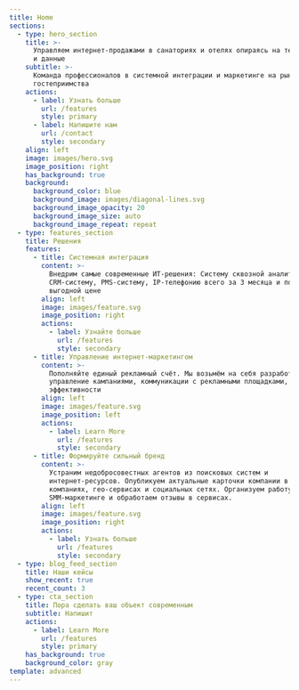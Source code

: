 ```yaml
---
title: Home
sections:
  - type: hero_section
    title: >-
      Управляем интернет-продажами в санаториях и отелях опираясь на технологии
      и данные
    subtitle: >-
      Команда профессионалов в системной интеграции и маркетинге на рынке
      гостеприимства
    actions:
      - label: Узнать больше
        url: /features
        style: primary
      - label: Напишите нам
        url: /contact
        style: secondary
    align: left
    image: images/hero.svg
    image_position: right
    has_background: true
    background:
      background_color: blue
      background_image: images/diagonal-lines.svg
      background_image_opacity: 20
      background_image_size: auto
      background_image_repeat: repeat
  - type: features_section
    title: Решения
    features:
      - title: Системная интеграция
        content: >-
          Внедрим самые современные ИТ-решения: Систему сквозной аналитики,
          CRM-систему, PMS-систему, IP-телефонию всего за 3 месяца и по самой
          выгодной цене
        align: left
        image: images/feature.svg
        image_position: right
        actions:
          - label: Узнайте больше
            url: /features
            style: secondary
      - title: Управление интернет-маркетингом
        content: >-
          Пополняйте единый рекламный счёт. Мы возьмём на себя разработку и
          управление кампаниями, коммуникации с рекламными площадками, оценку
          эффективности
        align: left
        image: images/feature.svg
        image_position: left
        actions:
          - label: Learn More
            url: /features
            style: secondary
      - title: Формируйте сильный бренд
        content: >-
          Устраним недобросовестных агентов из поисковых систем и
          интернет-ресурсов. Опубликуем актуальные карточки компании в поисковых
          компаниях, гео-сервисах и социальных сетях. Организуем работу в
          SMM-маркетинге и обработаем отзывы в сервисах. 
        align: left
        image: images/feature.svg
        image_position: right
        actions:
          - label: Узнать больше
            url: /features
            style: secondary
  - type: blog_feed_section
    title: Наши кейсы
    show_recent: true
    recent_count: 3
  - type: cta_section
    title: Пора сделать ваш объект современным
    subtitle: Напишит
    actions:
      - label: Learn More
        url: /features
        style: primary
    has_background: true
    background_color: gray
template: advanced
---
```

